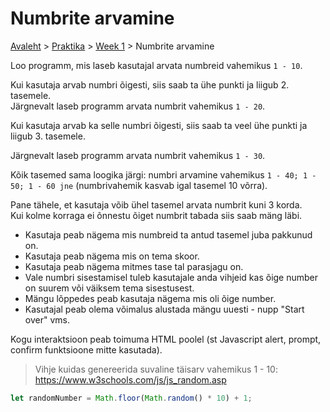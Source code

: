 # Numbrite arvamine
[Avaleht](../../../README.md) > [Praktika](../../README.md) > [Week 1](../README.md) > Numbrite arvamine   


Loo programm, mis laseb kasutajal arvata numbreid vahemikus `1 - 10`. 

Kui kasutaja arvab numbri õigesti, siis saab ta ühe punkti ja liigub 2. tasemele.  
Järgnevalt laseb programm arvata numbrit vahemikus `1 - 20`.  

Kui kasutaja arvab ka selle numbri õigesti, siis saab ta veel ühe punkti ja liigub 3. tasemele.  

Järgnevalt laseb programm arvata numbrit vahemikus `1 - 30`.  

Kõik tasemed sama loogika järgi: numbri arvamine vahemikus `1 - 40; 1 - 50; 1 - 60 jne` (numbrivahemik kasvab igal tasemel 10 võrra).

Pane tähele, et kasutaja võib ühel tasemel arvata numbrit kuni 3 korda.  
Kui kolme korraga ei õnnestu õiget numbrit tabada siis saab mäng läbi.  
 
- Kasutaja peab nägema mis numbreid ta antud tasemel juba pakkunud on.  
- Kasutaja peab nägema mis on tema skoor.  
- Kasutaja peab nägema mitmes tase tal parasjagu on.
- Vale numbri sisestamisel tuleb kasutajale anda vihjeid kas õige number on suurem või väiksem tema sisestusest.
- Mängu lõppedes peab kasutaja nägema mis oli õige number.
- Kasutajal peab olema võimalus alustada mängu uuesti - nupp "Start over" vms.

Kogu interaktsioon peab toimuma HTML poolel (st Javascript alert, prompt, confirm funktsioone mitte kasutada).

> Vihje kuidas genereerida suvaline täisarv vahemikus 1 - 10:
https://www.w3schools.com/js/js_random.asp

```javascript
let randomNumber = Math.floor(Math.random() * 10) + 1; 
```
